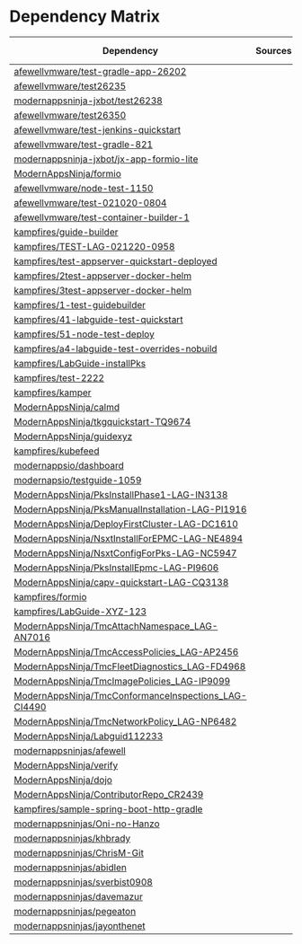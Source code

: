 # Dependency Matrix

Dependency | Sources | Version | Mismatched versions
---------- | ------- | ------- | -------------------
[afewellvmware/test-gradle-app-26202](https://github.com/afewellvmware/test-gradle-app-26202.git) |  | []() | 
[afewellvmware/test26235](https://github.com/afewellvmware/test26235.git) |  | []() | 
[modernappsninja-jxbot/test26238](https://github.com/modernappsninja-jxbot/test26238.git) |  | []() | 
[afewellvmware/test26350](https://github.com/afewellvmware/test26350.git) |  | []() | 
[afewellvmware/test-jenkins-quickstart](https://github.com/afewellvmware/test-jenkins-quickstart.git) |  | []() | 
[afewellvmware/test-gradle-821](https://github.com/afewellvmware/test-gradle-821.git) |  | []() | 
[modernappsninja-jxbot/jx-app-formio-lite](https://github.com/modernappsninja-jxbot/jx-app-formio-lite.git) |  | []() | 
[ModernAppsNinja/formio](https://github.com/ModernAppsNinja/formio.git) |  | []() | 
[afewellvmware/node-test-1150](https://github.com/afewellvmware/node-test-1150.git) |  | []() | 
[afewellvmware/test-021020-0804](https://github.com/afewellvmware/test-021020-0804.git) |  | []() | 
[afewellvmware/test-container-builder-1](https://github.com/afewellvmware/test-container-builder-1.git) |  | []() | 
[kampfires/guide-builder](https://github.com/kampfires/guide-builder.git) |  | []() | 
[kampfires/TEST-LAG-021220-0958](https://github.com/kampfires/TEST-LAG-021220-0958.git) |  | []() | 
[kampfires/test-appserver-quickstart-deployed](https://github.com/kampfires/test-appserver-quickstart-deployed.git) |  | []() | 
[kampfires/2test-appserver-docker-helm](https://github.com/kampfires/2test-appserver-docker-helm.git) |  | []() | 
[kampfires/3test-appserver-docker-helm](https://github.com/kampfires/3test-appserver-docker-helm.git) |  | []() | 
[kampfires/1-test-guidebuilder](https://github.com/kampfires/1-test-guidebuilder.git) |  | []() | 
[kampfires/41-labguide-test-quickstart](https://github.com/kampfires/41-labguide-test-quickstart.git) |  | []() | 
[kampfires/51-node-test-deploy](https://github.com/kampfires/51-node-test-deploy.git) |  | []() | 
[kampfires/a4-labguide-test-overrides-nobuild](https://github.com/kampfires/a4-labguide-test-overrides-nobuild.git) |  | []() | 
[kampfires/LabGuide-installPks](https://github.com/kampfires/LabGuide-installPks.git) |  | []() | 
[kampfires/test-2222](https://github.com/kampfires/test-2222.git) |  | []() | 
[kampfires/kamper](https://github.com/kampfires/kamper.git) |  | []() | 
[ModernAppsNinja/calmd](https://github.com/ModernAppsNinja/calmd.git) |  | []() | 
[ModernAppsNinja/tkgquickstart-TQ9674](https://github.com/ModernAppsNinja/tkgquickstart-TQ9674.git) |  | []() | 
[ModernAppsNinja/guidexyz](https://github.com/ModernAppsNinja/guidexyz.git) |  | []() | 
[kampfires/kubefeed](https://github.com/kampfires/kubefeed.git) |  | []() | 
[modernappsio/dashboard](https://github.com/modernappsio/dashboard.git) |  | []() | 
[modernapsio/testguide-1059](https://github.com/modernapsio/testguide-1059.git) |  | []() | 
[ModernAppsNinja/PksInstallPhase1-LAG-IN3138](https://github.com/ModernAppsNinja/PksInstallPhase1-LAG-IN3138.git) |  | []() | 
[ModernAppsNinja/PksManualInstallation-LAG-PI1916](https://github.com/ModernAppsNinja/PksManualInstallation-LAG-PI1916.git) |  | []() | 
[ModernAppsNinja/DeployFirstCluster-LAG-DC1610](https://github.com/ModernAppsNinja/DeployFirstCluster-LAG-DC1610.git) |  | []() | 
[ModernAppsNinja/NsxtInstallForEPMC-LAG-NE4894](https://github.com/ModernAppsNinja/NsxtInstallForEPMC-LAG-NE4894.git) |  | []() | 
[ModernAppsNinja/NsxtConfigForPks-LAG-NC5947](https://github.com/ModernAppsNinja/NsxtConfigForPks-LAG-NC5947.git) |  | []() | 
[ModernAppsNinja/PksInstallEpmc-LAG-PI9606](https://github.com/ModernAppsNinja/PksInstallEpmc-LAG-PI9606.git) |  | []() | 
[ModernAppsNinja/capv-quickstart-LAG-CQ3138](https://github.com/ModernAppsNinja/capv-quickstart-LAG-CQ3138.git) |  | []() | 
[kampfires/formio](https://github.com/kampfires/formio.git) |  | []() | 
[kampfires/LabGuide-XYZ-123](https://github.com/kampfires/LabGuide-XYZ-123.git) |  | []() | 
[ModernAppsNinja/TmcAttachNamespace_LAG-AN7016](https://github.com/ModernAppsNinja/TmcAttachNamespace_LAG-AN7016.git) |  | []() | 
[ModernAppsNinja/TmcAccessPolicies_LAG-AP2456](https://github.com/ModernAppsNinja/TmcAccessPolicies_LAG-AP2456.git) |  | []() | 
[ModernAppsNinja/TmcFleetDiagnostics_LAG-FD4968](https://github.com/ModernAppsNinja/TmcFleetDiagnostics_LAG-FD4968.git) |  | []() | 
[ModernAppsNinja/TmcImagePolicies_LAG-IP9099](https://github.com/ModernAppsNinja/TmcImagePolicies_LAG-IP9099.git) |  | []() | 
[ModernAppsNinja/TmcConformanceInspections_LAG-CI4490](https://github.com/ModernAppsNinja/TmcConformanceInspections_LAG-CI4490.git) |  | []() | 
[ModernAppsNinja/TmcNetworkPolicy_LAG-NP6482](https://github.com/ModernAppsNinja/TmcNetworkPolicy_LAG-NP6482.git) |  | []() | 
[ModernAppsNinja/Labguid112233](https://github.com/ModernAppsNinja/Labguid112233.git) |  | []() | 
[modernappsninjas/afewell](https://github.com/modernappsninjas/afewell.git) |  | []() | 
[ModernAppsNinja/verify](https://github.com/ModernAppsNinja/verify.git) |  | []() | 
[ModernAppsNinja/dojo](https://github.com/ModernAppsNinja/dojo.git) |  | []() | 
[ModernAppsNinja/ContributorRepo_CR2439](https://github.com/ModernAppsNinja/ContributorRepo_CR2439.git) |  | []() | 
[kampfires/sample-spring-boot-http-gradle](https://github.com/kampfires/sample-spring-boot-http-gradle.git) |  | []() | 
[modernappsninjas/Oni-no-Hanzo](https://github.com/modernappsninjas/Oni-no-Hanzo.git) |  | []() | 
[modernappsninjas/khbrady](https://github.com/modernappsninjas/khbrady.git) |  | []() | 
[modernappsninjas/ChrisM-Git](https://github.com/modernappsninjas/ChrisM-Git.git) |  | []() | 
[modernappsninjas/abidlen](https://github.com/modernappsninjas/abidlen.git) |  | []() | 
[modernappsninjas/sverbist0908](https://github.com/modernappsninjas/sverbist0908.git) |  | []() | 
[modernappsninjas/davemazur](https://github.com/modernappsninjas/davemazur.git) |  | []() | 
[modernappsninjas/pegeaton](https://github.com/modernappsninjas/pegeaton.git) |  | []() | 
[modernappsninjas/jayonthenet](https://github.com/modernappsninjas/jayonthenet.git) |  | []() | 

